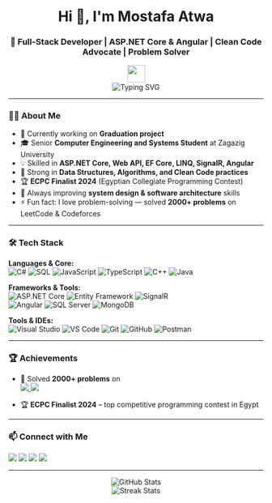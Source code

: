 <h1 align="center">Hi 👋, I'm Mostafa Atwa</h1>
<h3 align="center">🚀 Full-Stack Developer | ASP.NET Core & Angular | Clean Code Advocate | Problem Solver</h3>

<p align="center">
  <img src="https://media.giphy.com/media/hvRJCLFzcasrR4ia7g/giphy.gif" width="35">
  <br>
  <img src="https://readme-typing-svg.herokuapp.com?font=Fira+Code&size=22&pause=1000&color=F75C7E&center=true&vCenter=true&width=700&lines=Full-Stack+Developer+(ASP.NET+Core+%26+Angular);Backend+Engineer+%7C+Web+API+%7C+EF+Core;Frontend+Developer+%7C+Angular+%7C+TypeScript;Clean+Code+Advocate+%26+System+Design+Learner;Problem+Solver+%282000%2B+Challenges+Solved%29;Always+Learning+%26+Building+Impactful+Projects" alt="Typing SVG" />
</p>


---

### 👨‍💻 About Me
- 🔭 Currently working on **Graduation project**  
- 🎓 Senior **Computer Engineering and Systems Student** at Zagazig University  
- 💡 Skilled in **ASP.NET Core, Web API, EF Core, LINQ, SignalR, Angular**  
- 🧠 Strong in **Data Structures, Algorithms, and Clean Code practices**  
- 🏆 **ECPC Finalist 2024** (Egyptian Collegiate Programming Contest)  
- 🌱 Always improving **system design & software architecture** skills  
- ⚡ Fun fact: I love problem-solving — solved **2000+ problems** on LeetCode & Codeforces  

---

### 🛠️ Tech Stack

**Languages & Core:**  
![C#](https://img.shields.io/badge/C%23-239120?style=for-the-badge&logo=c-sharp&logoColor=white) 
![SQL](https://img.shields.io/badge/SQL-CC2927?style=for-the-badge&logo=microsoft-sql-server&logoColor=white) 
![JavaScript](https://img.shields.io/badge/JavaScript-F7DF1E?style=for-the-badge&logo=javascript&logoColor=black) 
![TypeScript](https://img.shields.io/badge/TypeScript-007ACC?style=for-the-badge&logo=typescript&logoColor=white) 
![C++](https://img.shields.io/badge/C++-00599C?style=for-the-badge&logo=cplusplus&logoColor=white) 
![Java](https://img.shields.io/badge/Java-007396?style=for-the-badge&logo=java&logoColor=white)

**Frameworks & Tools:**  
![ASP.NET Core](https://img.shields.io/badge/ASP.NET%20Core-512BD4?style=for-the-badge&logo=dotnet&logoColor=white) 
![Entity Framework](https://img.shields.io/badge/Entity%20Framework-6DB33F?style=for-the-badge&logo=dotnet&logoColor=white) 
![SignalR](https://img.shields.io/badge/SignalR-000000?style=for-the-badge&logo=dotnet&logoColor=white)  
![Angular](https://img.shields.io/badge/Angular-DD0031?style=for-the-badge&logo=angular&logoColor=white) 
![SQL Server](https://img.shields.io/badge/SQL%20Server-CC2927?style=for-the-badge&logo=microsoft-sql-server&logoColor=white) 
![MongoDB](https://img.shields.io/badge/MongoDB-47A248?style=for-the-badge&logo=mongodb&logoColor=white)

**Tools & IDEs:**  
![Visual Studio](https://img.shields.io/badge/Visual%20Studio-5C2D91?style=for-the-badge&logo=visual-studio&logoColor=white) 
![VS Code](https://img.shields.io/badge/VS%20Code-007ACC?style=for-the-badge&logo=visual-studio-code&logoColor=white) 
![Git](https://img.shields.io/badge/Git-F05032?style=for-the-badge&logo=git&logoColor=white) 
![GitHub](https://img.shields.io/badge/GitHub-181717?style=for-the-badge&logo=github&logoColor=white) 
![Postman](https://img.shields.io/badge/Postman-FF6C37?style=for-the-badge&logo=postman&logoColor=white)

---

### 🏆 Achievements

- 🥇 Solved **2000+ problems** on  
  <a href="https://leetcode.com/u/atwamostafa5/" target="_blank">
    <img src="https://img.shields.io/badge/LeetCode-FFA116?style=for-the-badge&logo=leetcode&logoColor=white" />
  </a>
  <a href="https://codeforces.com/profile/Mostafa_Atwa_7" target="_blank">
    <img src="https://img.shields.io/badge/Codeforces-1F8ACB?style=for-the-badge&logo=codeforces&logoColor=white" />
  </a>

- 🏆 **ECPC Finalist 2024** – top competitive programming contest in Egypt  

---

### 📫 Connect with Me

<p>
  <a href="mailto:atwamostafa5@gmail.com" target="_blank"><img src="https://img.shields.io/badge/Gmail-D14836?style=for-the-badge&logo=gmail&logoColor=white"></a>
  <a href="https://linkedin.com/in/mostafa-atwa" target="_blank"><img src="https://img.shields.io/badge/LinkedIn-0077B5?style=for-the-badge&logo=linkedin&logoColor=white"></a>
  <a href="https://t.me/mostafaatwa7" target="_blank"><img src="https://img.shields.io/badge/Telegram-2CA5E0?style=for-the-badge&logo=telegram&logoColor=white"></a>
  <a href="https://wa.me/01030230909" target="_blank"><img src="https://img.shields.io/badge/WhatsApp-25D366?style=for-the-badge&logo=whatsapp&logoColor=white"></a>
</p>

---

<p align="center">
  <img src="https://github-readme-stats.vercel.app/api?username=MostafaAtwa22&show_icons=true&theme=radical" alt="GitHub Stats" />
  <br>
  <img src="https://github-readme-streak-stats.herokuapp.com/?user=MostafaAtwa22&theme=radical" alt="Streak Stats"/>
</p>
